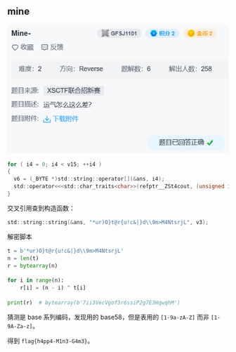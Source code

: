 ## mine

![image-20240702221537178](../../assets/image-20240702221537178.png)

```c
for ( i4 = 0; i4 < v15; ++i4 )
{
  v6 = (_BYTE *)std::string::operator[](&ans, i4);
  std::operator<<<std::char_traits<char>>(refptr__ZSt4cout, (unsigned int)(char)((v15 - i4) ^ *v6));
}
```

交叉引用查到构造函数：

```c
std::string::string(&ans, "*ur)O}t@r{u!c&|}d\\9m>M4NtsrjL", v3);
```

解密脚本

```python
t = b'*ur)O}t@r{u!c&|}d\\9m>M4NtsrjL'
n = len(t)
r = bytearray(n)

for i in range(n):
    r[i] = (n - i) ^ t[i]

print(r)  # bytearray(b'7ii3VecVgof3r6ssiP2g7E3HqwqhM')
```

猜测是 base 系列编码，发现用的 base58，但是表用的 `[1-9a-zA-Z]` 而非 `[1-9A-Za-z]`。

得到 `flag{h4pp4-M1n3-G4m3}`。
